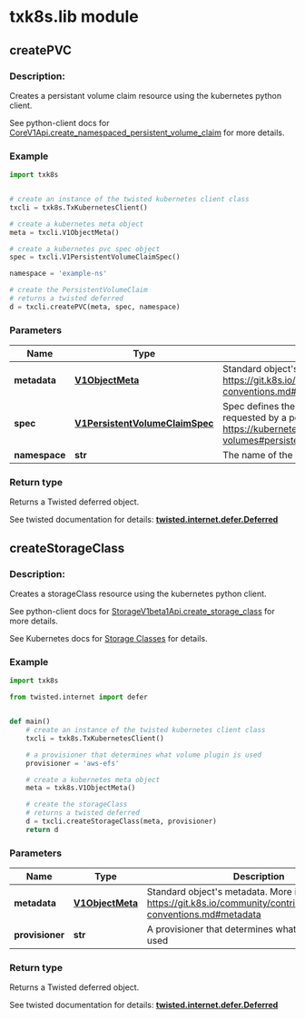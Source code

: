# txk8s.lib module


## **createPVC**
### Description:

Creates a persistant volume claim resource using the kubernetes python client.

See python-client docs for [CoreV1Api.create_namespaced_persistent_volume_claim](https://github.com/kubernetes-incubator/client-python/blob/master/kubernetes/docs/CoreV1Api.md#create_namespaced_persistent_volume_claim) for more details.

### Example 
```python
import txk8s


# create an instance of the twisted kubernetes client class
txcli = txk8s.TxKubernetesClient()

# create a kubernetes meta object
meta = txcli.V1ObjectMeta()

# create a kubernetes pvc spec object
spec = txcli.V1PersistentVolumeClaimSpec()

namespace = 'example-ns'

# create the PersistentVolumeClaim
# returns a twisted deferred
d = txcli.createPVC(meta, spec, namespace)
```

### Parameters
Name | Type | Description | Notes
------------ | ------------- | ------------- | -------------
**metadata** | [**V1ObjectMeta**](V1ObjectMeta.md) | Standard object&#39;s metadata. More info: https://git.k8s.io/community/contributors/devel/api-conventions.md#metadata | [required]
**spec** | [**V1PersistentVolumeClaimSpec**](V1PersistentVolumeClaimSpec.md) | Spec defines the desired characteristics of a volume requested by a pod author. More info: https://kubernetes.io/docs/concepts/storage/persistent-volumes#persistentvolumeclaims | [required]
**namespace** | **str** | The name of the namespace the PVC is created for. | [required] 


### Return type

Returns a Twisted deferred object.

See twisted documentation for details: [**twisted.internet.defer.Deferred**](https://twistedmatrix.com/documents/16.5.0/api/twisted.internet.defer.Deferred.html)


## **createStorageClass**
### Description:

Creates a storageClass resource using the kubernetes python client.

See python-client docs for [StorageV1beta1Api.create_storage_class](https://github.com/kubernetes-incubator/client-python/blob/master/kubernetes/docs/StorageV1beta1Api.md#create_storage_class) for more details.

See Kubernetes docs for [Storage Classes](https://kubernetes.io/docs/concepts/storage/storage-classes/#provisioner) for details.

### Example 
```python
import txk8s

from twisted.internet import defer


def main()
    # create an instance of the twisted kubernetes client class
    txcli = txk8s.TxKubernetesClient()

    # a provisioner that determines what volume plugin is used
    provisioner = 'aws-efs'

    # create a kubernetes meta object
    meta = txk8s.V1ObjectMeta()

    # create the storageClass
    # returns a twisted deferred
    d = txcli.createStorageClass(meta, provisioner)
    return d
```

### Parameters
Name | Type | Description | Notes
------------ | ------------- | ------------- | -------------
**metadata** | [**V1ObjectMeta**](V1ObjectMeta.md) | Standard object&#39;s metadata. More info: https://git.k8s.io/community/contributors/devel/api-conventions.md#metadata | [required]
**provisioner** | **str** | A provisioner that determines what volume plugin is used | [required]


### Return type

Returns a Twisted deferred object.

See twisted documentation for details: [**twisted.internet.defer.Deferred**](https://twistedmatrix.com/documents/16.5.0/api/twisted.internet.defer.Deferred.html)